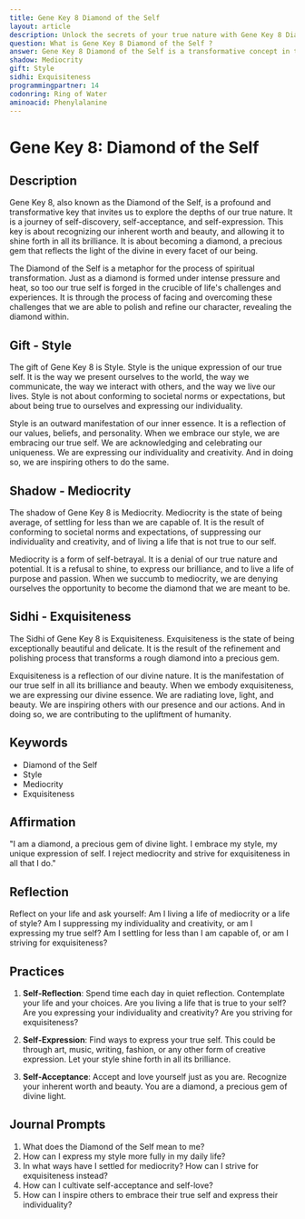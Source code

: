```yaml
---
title: Gene Key 8 Diamond of the Self
layout: article
description: Unlock the secrets of your true nature with Gene Key 8 Diamond of the Self. Embark on a transformative journey of self-discovery, self-acceptance, and self-expression. Shine bright, be exquisite!
question: What is Gene Key 8 Diamond of the Self ?
answer: Gene Key 8 Diamond of the Self is a transformative concept in the Gene Keys system. It represents the journey of self-discovery and enlightenment, leading to the ultimate realization of one's true, radiant self.
shadow: Mediocrity
gift: Style
sidhi: Exquisiteness
programmingpartner: 14
codonring: Ring of Water
aminoacid: Phenylalanine
---
```

# Gene Key 8: Diamond of the Self

## Description

Gene Key 8, also known as the Diamond of the Self, is a profound and transformative key that invites us to explore the depths of our true nature. It is a journey of self-discovery, self-acceptance, and self-expression. This key is about recognizing our inherent worth and beauty, and allowing it to shine forth in all its brilliance. It is about becoming a diamond, a precious gem that reflects the light of the divine in every facet of our being.

The Diamond of the Self is a metaphor for the process of spiritual transformation. Just as a diamond is formed under intense pressure and heat, so too our true self is forged in the crucible of life's challenges and experiences. It is through the process of facing and overcoming these challenges that we are able to polish and refine our character, revealing the diamond within.

## Gift - Style

The gift of Gene Key 8 is Style. Style is the unique expression of our true self. It is the way we present ourselves to the world, the way we communicate, the way we interact with others, and the way we live our lives. Style is not about conforming to societal norms or expectations, but about being true to ourselves and expressing our individuality.

Style is an outward manifestation of our inner essence. It is a reflection of our values, beliefs, and personality. When we embrace our style, we are embracing our true self. We are acknowledging and celebrating our uniqueness. We are expressing our individuality and creativity. And in doing so, we are inspiring others to do the same.

## Shadow - Mediocrity

The shadow of Gene Key 8 is Mediocrity. Mediocrity is the state of being average, of settling for less than we are capable of. It is the result of conforming to societal norms and expectations, of suppressing our individuality and creativity, and of living a life that is not true to our self.

Mediocrity is a form of self-betrayal. It is a denial of our true nature and potential. It is a refusal to shine, to express our brilliance, and to live a life of purpose and passion. When we succumb to mediocrity, we are denying ourselves the opportunity to become the diamond that we are meant to be.

## Sidhi - Exquisiteness

The Sidhi of Gene Key 8 is Exquisiteness. Exquisiteness is the state of being exceptionally beautiful and delicate. It is the result of the refinement and polishing process that transforms a rough diamond into a precious gem.

Exquisiteness is a reflection of our divine nature. It is the manifestation of our true self in all its brilliance and beauty. When we embody exquisiteness, we are expressing our divine essence. We are radiating love, light, and beauty. We are inspiring others with our presence and our actions. And in doing so, we are contributing to the upliftment of humanity.

## Keywords

- Diamond of the Self
- Style
- Mediocrity
- Exquisiteness

## Affirmation

"I am a diamond, a precious gem of divine light. I embrace my style, my unique expression of self. I reject mediocrity and strive for exquisiteness in all that I do."

## Reflection

Reflect on your life and ask yourself: Am I living a life of mediocrity or a life of style? Am I suppressing my individuality and creativity, or am I expressing my true self? Am I settling for less than I am capable of, or am I striving for exquisiteness?

## Practices

1. **Self-Reflection**: Spend time each day in quiet reflection. Contemplate your life and your choices. Are you living a life that is true to your self? Are you expressing your individuality and creativity? Are you striving for exquisiteness?

2. **Self-Expression**: Find ways to express your true self. This could be through art, music, writing, fashion, or any other form of creative expression. Let your style shine forth in all its brilliance.

3. **Self-Acceptance**: Accept and love yourself just as you are. Recognize your inherent worth and beauty. You are a diamond, a precious gem of divine light.

## Journal Prompts

1. What does the Diamond of the Self mean to me?
2. How can I express my style more fully in my daily life?
3. In what ways have I settled for mediocrity? How can I strive for exquisiteness instead?
4. How can I cultivate self-acceptance and self-love?
5. How can I inspire others to embrace their true self and express their individuality?
